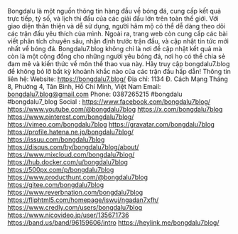 Bongdalu là một nguồn thông tin hàng đầu về bóng đá, cung cấp kết quả trực tiếp, tỷ số, và lịch thi đấu của các giải đấu lớn trên toàn thế giới. Với giao diện thân thiện và dễ sử dụng, người hâm mộ có thể dễ dàng theo dõi các trận đấu yêu thích của mình. Ngoài ra, trang web còn cung cấp các bài viết phân tích chuyên sâu, nhận định trước trận đấu, và cập nhật tin tức mới nhất về bóng đá. Bongdalu7.blog không chỉ là nơi để cập nhật kết quả mà còn là một cộng đồng cho những người yêu bóng đá, nơi họ có thể chia sẻ đam mê và kiến thức về môn thể thao vua này. Hãy truy cập bongdalu7.blog để không bỏ lỡ bất kỳ khoảnh khắc nào của các trận đấu hấp dẫn!
Thông tin liên hệ:
Website: https://bongdalu7.blog/
Địa chỉ: 1134 Đ. Cách Mạng Tháng 8, Phường 4, Tân Bình, Hồ Chí Minh, Việt Nam
Email: bongdalu7.blog@gmail.com
Phone: 0387265215
#bongdalu #bongdalu7_blog
Social : 
https://www.facebook.com/bongdalu7blog/
https://www.youtube.com/@bongdalu7blog
https://x.com/bongdalu7blog
https://www.pinterest.com/bongdalu7blog/
https://vimeo.com/bongdalu7blog
https://gravatar.com/bongdalu7blog
https://profile.hatena.ne.jp/bongdalu7blog/
https://issuu.com/bongdalu7blog
https://disqus.com/by/bongdalu7blog/about/
https://www.mixcloud.com/bongdalu7blog/
https://hub.docker.com/u/bongdalu7blog
https://500px.com/p/bongdalu7blog
https://www.producthunt.com/@bongdalu7blog
https://gitee.com/bongdalu7blog
https://www.reverbnation.com/bongdalu7blog
https://fliphtml5.com/homepage/iswuj/ngadan7xfh/
https://www.credly.com/users/bongdalu7blog
https://www.nicovideo.jp/user/135671736
https://band.us/band/96159606/intro
https://heylink.me/bongdalu7blog/

